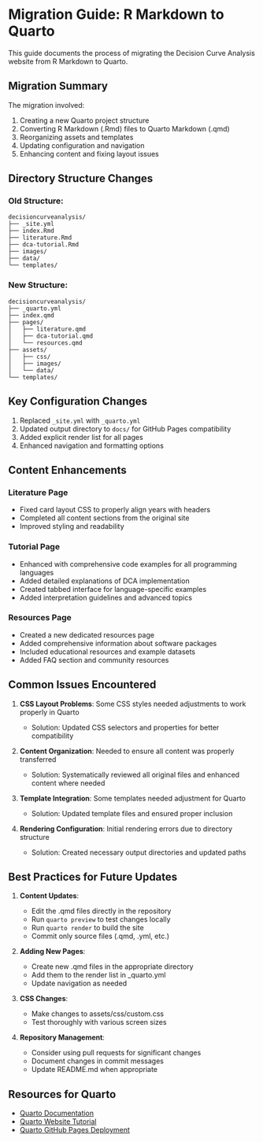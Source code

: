 # Migration Guide: R Markdown to Quarto

This guide documents the process of migrating the Decision Curve Analysis website from R Markdown to Quarto.

## Migration Summary

The migration involved:

1. Creating a new Quarto project structure
2. Converting R Markdown (.Rmd) files to Quarto Markdown (.qmd)
3. Reorganizing assets and templates
4. Updating configuration and navigation
5. Enhancing content and fixing layout issues

## Directory Structure Changes

### Old Structure:
```
decisioncurveanalysis/
├── _site.yml
├── index.Rmd
├── literature.Rmd
├── dca-tutorial.Rmd
├── images/
├── data/
└── templates/
```

### New Structure:
```
decisioncurveanalysis/
├── _quarto.yml
├── index.qmd
├── pages/
│   ├── literature.qmd
│   ├── dca-tutorial.qmd
│   └── resources.qmd
├── assets/
│   ├── css/
│   ├── images/
│   └── data/
└── templates/
```

## Key Configuration Changes

1. Replaced `_site.yml` with `_quarto.yml`
2. Updated output directory to `docs/` for GitHub Pages compatibility
3. Added explicit render list for all pages
4. Enhanced navigation and formatting options

## Content Enhancements

### Literature Page
- Fixed card layout CSS to properly align years with headers
- Completed all content sections from the original site
- Improved styling and readability

### Tutorial Page
- Enhanced with comprehensive code examples for all programming languages
- Added detailed explanations of DCA implementation
- Created tabbed interface for language-specific examples
- Added interpretation guidelines and advanced topics

### Resources Page
- Created a new dedicated resources page
- Added comprehensive information about software packages
- Included educational resources and example datasets
- Added FAQ section and community resources

## Common Issues Encountered

1. **CSS Layout Problems**: Some CSS styles needed adjustments to work properly in Quarto
   - Solution: Updated CSS selectors and properties for better compatibility

2. **Content Organization**: Needed to ensure all content was properly transferred
   - Solution: Systematically reviewed all original files and enhanced content where needed

3. **Template Integration**: Some templates needed adjustment for Quarto
   - Solution: Updated template files and ensured proper inclusion

4. **Rendering Configuration**: Initial rendering errors due to directory structure
   - Solution: Created necessary output directories and updated paths

## Best Practices for Future Updates

1. **Content Updates**: 
   - Edit the .qmd files directly in the repository
   - Run `quarto preview` to test changes locally
   - Run `quarto render` to build the site
   - Commit only source files (.qmd, .yml, etc.)

2. **Adding New Pages**:
   - Create new .qmd files in the appropriate directory
   - Add them to the render list in _quarto.yml
   - Update navigation as needed

3. **CSS Changes**:
   - Make changes to assets/css/custom.css
   - Test thoroughly with various screen sizes

4. **Repository Management**:
   - Consider using pull requests for significant changes
   - Document changes in commit messages
   - Update README.md when appropriate

## Resources for Quarto

- [Quarto Documentation](https://quarto.org/docs/guide/)
- [Quarto Website Tutorial](https://quarto.org/docs/websites/)
- [Quarto GitHub Pages Deployment](https://quarto.org/docs/publishing/github-pages.html) 